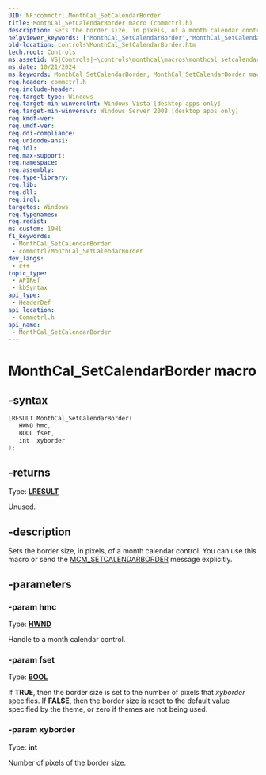 ```yaml
---
UID: NF:commctrl.MonthCal_SetCalendarBorder
title: MonthCal_SetCalendarBorder macro (commctrl.h)
description: Sets the border size, in pixels, of a month calendar control. You can use this macro or send the MCM_SETCALENDARBORDER message explicitly.
helpviewer_keywords: ["MonthCal_SetCalendarBorder","MonthCal_SetCalendarBorder macro [Windows Controls]","_shell_MonthCal_SetCalendarBorder","_shell_MonthCal_SetCalendarBorder_cpp","commctrl/MonthCal_SetCalendarBorder","controls.MonthCal_SetCalendarBorder","controls._shell_MonthCal_SetCalendarBorder"]
old-location: controls\MonthCal_SetCalendarBorder.htm
tech.root: Controls
ms.assetid: VS|Controls|~\controls\monthcal\macros\monthcal_setcalendarborder.htm
ms.date: 10/21/2024
ms.keywords: MonthCal_SetCalendarBorder, MonthCal_SetCalendarBorder macro [Windows Controls], _shell_MonthCal_SetCalendarBorder, _shell_MonthCal_SetCalendarBorder_cpp, commctrl/MonthCal_SetCalendarBorder, controls.MonthCal_SetCalendarBorder, controls._shell_MonthCal_SetCalendarBorder
req.header: commctrl.h
req.include-header: 
req.target-type: Windows
req.target-min-winverclnt: Windows Vista [desktop apps only]
req.target-min-winversvr: Windows Server 2008 [desktop apps only]
req.kmdf-ver: 
req.umdf-ver: 
req.ddi-compliance: 
req.unicode-ansi: 
req.idl: 
req.max-support: 
req.namespace: 
req.assembly: 
req.type-library: 
req.lib: 
req.dll: 
req.irql: 
targetos: Windows
req.typenames: 
req.redist: 
ms.custom: 19H1
f1_keywords:
 - MonthCal_SetCalendarBorder
 - commctrl/MonthCal_SetCalendarBorder
dev_langs:
 - c++
topic_type:
 - APIRef
 - kbSyntax
api_type:
 - HeaderDef
api_location:
 - Commctrl.h
api_name:
 - MonthCal_SetCalendarBorder
---
```


# MonthCal_SetCalendarBorder macro

## -syntax

```cpp
LRESULT MonthCal_SetCalendarBorder(
   HWND hmc,
   BOOL fset,
   int  xyborder
);
```

## -returns

Type: **[LRESULT](/windows/desktop/winprog/windows-data-types)**

Unused.


## -description

Sets the border size, in pixels, of a month calendar control. You can use this macro or send the <a href="/windows/desktop/Controls/mcm-setcalendarborder">MCM_SETCALENDARBORDER</a> message explicitly.

## -parameters

### -param hmc

Type: <b><a href="/windows/desktop/WinProg/windows-data-types">HWND</a></b>

Handle to a month calendar control.

### -param fset

Type: <b><a href="/windows/desktop/WinProg/windows-data-types">BOOL</a></b>

If <b>TRUE</b>, then the border size is set to the number of pixels that <i>xyborder</i> specifies. If <b>FALSE</b>, then the border size is reset to the default value specified by the theme, or zero if themes are not being used.

### -param xyborder

Type: <b>int</b>

Number of pixels of the border size.

